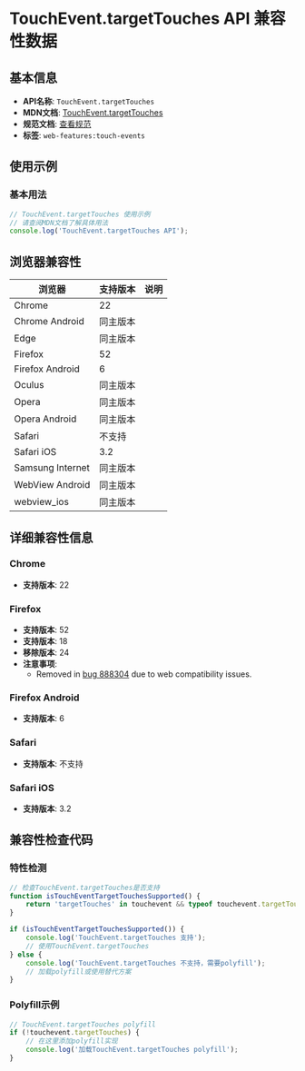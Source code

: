 # TouchEvent.targetTouches API 兼容性数据

## 基本信息

- **API名称**: `TouchEvent.targetTouches`
- **MDN文档**: [TouchEvent.targetTouches](https://developer.mozilla.org/docs/Web/API/TouchEvent/targetTouches)
- **规范文档**: [查看规范](https://w3c.github.io/touch-events/#dom-touchevent-targettouches)
- **标签**: `web-features:touch-events`

## 使用示例

### 基本用法

```javascript
// TouchEvent.targetTouches 使用示例
// 请查阅MDN文档了解具体用法
console.log('TouchEvent.targetTouches API');
```

## 浏览器兼容性

| 浏览器 | 支持版本 | 说明 |
|--------|----------|------|
| Chrome | 22 |  |
| Chrome Android | 同主版本 |  |
| Edge | 同主版本 |  |
| Firefox | 52 |  |
| Firefox Android | 6 |  |
| Oculus | 同主版本 |  |
| Opera | 同主版本 |  |
| Opera Android | 同主版本 |  |
| Safari | 不支持 |  |
| Safari iOS | 3.2 |  |
| Samsung Internet | 同主版本 |  |
| WebView Android | 同主版本 |  |
| webview_ios | 同主版本 |  |

## 详细兼容性信息

### Chrome

- **支持版本**: 22

### Firefox

- **支持版本**: 52
- **支持版本**: 18
- **移除版本**: 24
- **注意事项**:
  - Removed in [bug 888304](https://bugzil.la/888304) due to web compatibility issues.

### Firefox Android

- **支持版本**: 6

### Safari

- **支持版本**: 不支持

### Safari iOS

- **支持版本**: 3.2

## 兼容性检查代码

### 特性检测

```javascript
// 检查TouchEvent.targetTouches是否支持
function isTouchEventTargetTouchesSupported() {
    return 'targetTouches' in touchevent && typeof touchevent.targetTouches === 'function';
}

if (isTouchEventTargetTouchesSupported()) {
    console.log('TouchEvent.targetTouches 支持');
    // 使用TouchEvent.targetTouches
} else {
    console.log('TouchEvent.targetTouches 不支持，需要polyfill');
    // 加载polyfill或使用替代方案
}
```

### Polyfill示例

```javascript
// TouchEvent.targetTouches polyfill
if (!touchevent.targetTouches) {
    // 在这里添加polyfill实现
    console.log('加载TouchEvent.targetTouches polyfill');
}
```


